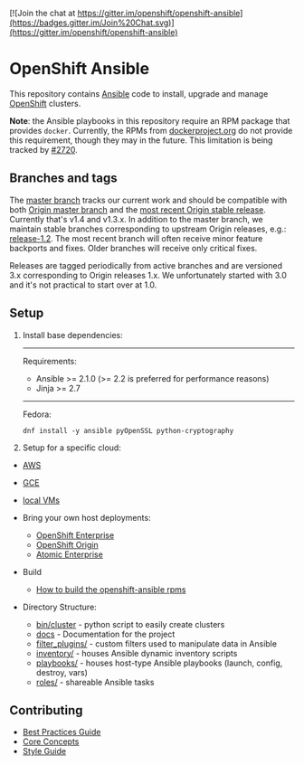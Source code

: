 [![Join the chat at https://gitter.im/openshift/openshift-ansible](https://badges.gitter.im/Join%20Chat.svg)](https://gitter.im/openshift/openshift-ansible)

# OpenShift Ansible

This repository contains [Ansible](https://www.ansible.com/) code to install,
upgrade and manage [OpenShift](https://www.openshift.com/) clusters.

**Note**: the Ansible playbooks in this repository require an RPM package that
provides `docker`. Currently, the RPMs from
[dockerproject.org](https://dockerproject.org/) do not provide this requirement,
though they may in the future. This limitation is being tracked by
[#2720](https://github.com/openshift/openshift-ansible/issues/2720).

## Branches and tags

The [master branch](https://github.com/openshift/openshift-ansible/tree/master)
tracks our current work and should be compatible with both [Origin master
branch](https://github.com/openshift/origin/tree/master) and the [most recent
Origin stable release](https://github.com/openshift/origin/releases). Currently
that's v1.4 and v1.3.x. In addition to the master branch, we maintain stable
branches corresponding to upstream Origin releases, e.g.:
[release-1.2](https://github.com/openshift/openshift-ansible/tree/release-1.2).
The most recent branch will often receive minor feature backports and fixes.
Older branches will receive only critical fixes.

Releases are tagged periodically from active branches and are versioned 3.x
corresponding to Origin releases 1.x. We unfortunately started with 3.0 and it's
not practical to start over at 1.0.

## Setup

1. Install base dependencies:

    ***
    Requirements:
    - Ansible >= 2.1.0 (>= 2.2 is preferred for performance reasons)
    - Jinja >= 2.7
    ***

    Fedora:
    ```
    dnf install -y ansible pyOpenSSL python-cryptography
    ```

2. Setup for a specific cloud:

  - [AWS](http://github.com/openshift/openshift-ansible/blob/master/README_AWS.md)
  - [GCE](http://github.com/openshift/openshift-ansible/blob/master/README_GCE.md)
  - [local VMs](http://github.com/openshift/openshift-ansible/blob/master/README_libvirt.md)
  - Bring your own host deployments:
      - [OpenShift Enterprise](https://docs.openshift.com/enterprise/latest/install_config/install/advanced_install.html)
      - [OpenShift Origin](https://docs.openshift.org/latest/install_config/install/advanced_install.html)
      - [Atomic Enterprise](http://github.com/openshift/openshift-ansible/blob/master/README_AEP.md)

- Build
  - [How to build the openshift-ansible rpms](BUILD.md)

- Directory Structure:
  - [bin/cluster](https://github.com/openshift/openshift-ansible/tree/master/bin/cluster) - python script to easily create clusters
  - [docs](https://github.com/openshift/openshift-ansible/tree/master/docs) - Documentation for the project
  - [filter_plugins/](https://github.com/openshift/openshift-ansible/tree/master/filter_plugins) - custom filters used to manipulate data in Ansible
  - [inventory/](https://github.com/openshift/openshift-ansible/tree/master/inventory) - houses Ansible dynamic inventory scripts
  - [playbooks/](https://github.com/openshift/openshift-ansible/tree/master/playbooks) - houses host-type Ansible playbooks (launch, config, destroy, vars)
  - [roles/](https://github.com/openshift/openshift-ansible/tree/master/roles) - shareable Ansible tasks

## Contributing

- [Best Practices Guide](https://github.com/openshift/openshift-ansible/blob/master/docs/best_practices_guide.adoc)
- [Core Concepts](https://github.com/openshift/openshift-ansible/blob/master/docs/core_concepts_guide.adoc)
- [Style Guide](https://github.com/openshift/openshift-ansible/blob/master/docs/style_guide.adoc)
